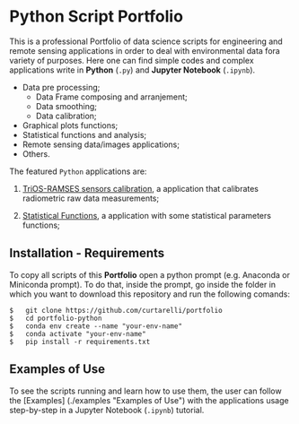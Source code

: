 # Python Script Portfolio
This is a professional Portfolio of data science scripts for engineering and remote sensing applications in order to deal with environmental data fora variety of purposes.
Here one can find simple codes and complex applications write in **Python** (`.py`) and **Jupyter Notebook** (`.ipynb`).

* Data pre processing;
	* Data Frame composing and arranjement;
	* Data smoothing;
	* Data calibration;
* Graphical plots functions;
* Statistical functions and analysis;
* Remote sensing data/images applications;
* Others.

The featured `Python` applications are:

1) [TriOS-RAMSES sensors calibration](./trios-ramses-calibration "trios-calibration application"), a application that calibrates radiometric raw data measurements;

2) [Statistical Functions](./statistical-functions "statistical-functions application"), a application with some statistical parameters functions;

## Installation - Requirements

To copy all scripts of this **Portfolio** open a python prompt (e.g. Anaconda or Miniconda prompt). To do that, inside the prompt, go inside the
folder in which you want to download this repository and run the following comands:

```
$	git clone https://github.com/curtarelli/portfolio
$	cd portfolio-python
$	conda env create --name "your-env-name"
$	conda activate "your-env-name"
$	pip install -r requirements.txt
```

## Examples of Use

To see the scripts running and learn how to use them, the user can follow the [Examples] (./examples "Examples of Use") with the applications usage step-by-step
in a Jupyter Notebook (`.ipynb`) tutorial.

